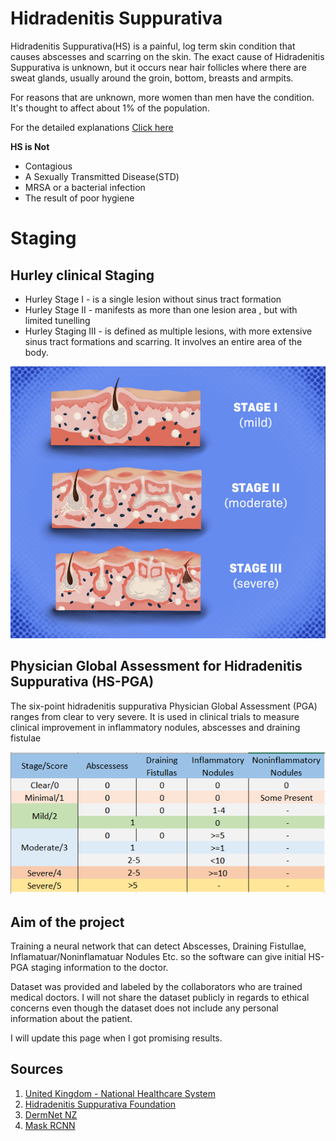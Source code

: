 # Hidradenitis Suppurativa

Hidradenitis Suppurativa(HS) is a painful, log term skin condition that causes abscesses and scarring on the skin. The exact cause of Hidradenitis Suppurativa is unknown, but it occurs near hair follicles where there are sweat glands, usually around the groin, bottom, breasts and armpits.

For reasons that are unknown, more women than men have the condition. It's thought to affect about 1% of the population. 

For the detailed explanations [Click here](https://www.nhs.uk/conditions/hidradenitis-suppurativa/)


**HS is Not**
- Contagious
- A Sexually Transmitted Disease(STD)
- MRSA or a bacterial infection
- The result of poor hygiene
# Staging
## Hurley clinical Staging 


- Hurley Stage I - is a single lesion without sinus tract formation
- Hurley Stage II - manifests as more than one lesion area , but with limited tunelling 
- Hurley Staging III - is defined as multiple lesions, with more extensive sinus tract formations and scarring. It involves an entire area of the body.

![Hurley Staging](/images/1.png)

## Physician Global Assessment for Hidradenitis Suppurativa (HS-PGA)

The six-point hidradenitis suppurativa Physician Global Assessment (PGA) ranges from clear to very severe. It is used in clinical trials to measure clinical improvement in inflammatory nodules, abscesses and draining fistulae

![HS_PGA](/images/2.png)

## Aim of the project

Training a neural network that can detect Abscesses, Draining Fistullae, Inflamatuar/Noninflamatuar Nodules Etc. so the software can give initial HS-PGA staging information to the doctor.

Dataset was provided and labeled by the collaborators who are trained medical doctors. I will not share the dataset publicly in regards to ethical concerns even though the dataset does not include any personal information about the patient. 

I will update this page when I got promising results.  

## Sources

1. [United Kingdom - National Healthcare System](https://www.nhs.uk/conditions/hidradenitis-suppurativa/)
2. [Hidradenitis Suppurativa Foundation](https://www.hs-foundation.org)
3. [DermNet NZ](https://dermnetnz.org/topics/hidradenitis-suppurativa-severity-assessment/)
4. [Mask RCNN](https://github.com/matterport/Mask_RCNN)